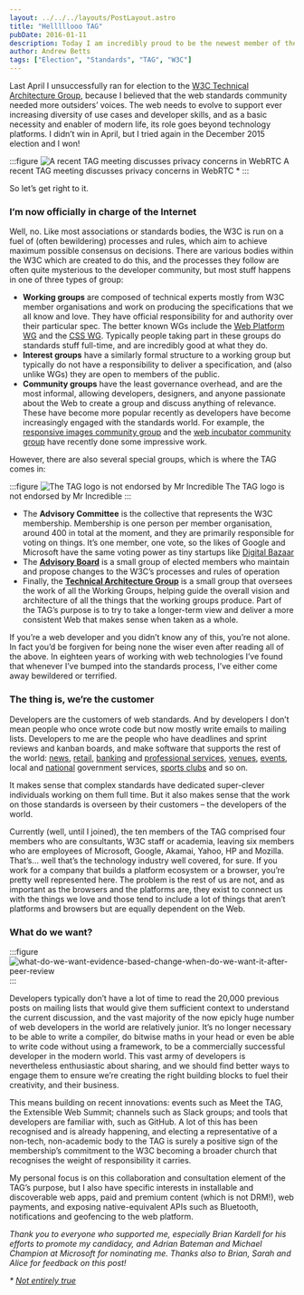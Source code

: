 ```yaml
---
layout: ../../../layouts/PostLayout.astro
title: "Helllllooo TAG"
pubDate: 2016-01-11
description: Today I am incredibly proud to be the newest member of the TAG.
author: Andrew Betts
tags: ["Election", "Standards", "TAG", "W3C"]
---
```


Last April I unsuccessfully ran for election to the [W3C Technical Architecture Group](https://tag.w3.org), because I believed that the web standards community needed more outsiders’ voices. The web needs to evolve to support ever increasing diversity of use cases and developer skills, and as a basic necessity and enabler of modern life, its role goes beyond technology platforms. I didn’t win in April, but I tried again in the December 2015 election and I won!

:::figure
![A recent TAG meeting discusses privacy concerns in WebRTC](war-room.jpg)
A recent TAG meeting discusses privacy concerns in WebRTC \*
:::

So let’s get right to it.

### I’m now officially in charge of the Internet

Well, no. Like most associations or standards bodies, the W3C is run on a fuel of (often bewildering) processes and rules, which aim to achieve maximum possible consensus on decisions. There are various bodies within the W3C which are created to do this, and the processes they follow are often quite mysterious to the developer community, but most stuff happens in one of three types of group:

*   **Working groups** are composed of technical experts mostly from W3C member organisations and work on producing the specifications that we all know and love. They have official responsibility for and authority over their particular spec. The better known WGs include the [Web Platform WG](http://www.w3.org/WebPlatform/WG/) and the [CSS WG](http://www.w3.org/Style/CSS/members). Typically people taking part in these groups do standards stuff full-time, and are incredibly good at what they do.
*   **Interest groups** have a similarly formal structure to a working group but typically do not have a responsibility to deliver a specification, and (also unlike WGs) they are open to members of the public.
*   **Community groups** have the least governance overhead, and are the most informal, allowing developers, designers, and anyone passionate about the Web to create a group and discuss anything of relevance. These have become more popular recently as developers have become increasingly engaged with the standards world. For example, the [responsive images community group](https://responsiveimages.org/) and the [web incubator community group](https://wicg.io/) have recently done some impressive work.

However, there are also several special groups, which is where the TAG comes in:

:::figure
![The TAG logo is not endorsed by Mr Incredible](tag-logo.png)
The TAG logo is not endorsed by Mr Incredible
:::

*   The **Advisory Committee** is the collective that represents the W3C membership. Membership is one person per member organisation, around 400 in total at the moment, and they are primarily responsible for voting on things. It’s one member, one vote, so the likes of Google and Microsoft have the same voting power as tiny startups like [Digital Bazaar](http://digitalbazaar.com/)
*   The **[Advisory Board](http://www.w3.org/2002/ab/)** is a small group of elected members who maintain and propose changes to the W3C’s processes and rules of operation
*   Finally, the **[Technical Architecture Group](http://www.w3.org/2001/tag/)** is a small group that oversees the work of all the Working Groups, helping guide the overall vision and architecture of all the things that the working groups produce. Part of the TAG’s purpose is to try to take a longer-term view and deliver a more consistent Web that makes sense when taken as a whole.

If you’re a web developer and you didn’t know any of this, you’re not alone. In fact you’d be forgiven for being none the wiser even after reading all of the above. In eighteen years of working with web technologies I’ve found that whenever I’ve bumped into the standards process, I’ve either come away bewildered or terrified.

### The thing is, we’re the customer

Developers are the customers of web standards. And by developers I don’t mean people who once wrote code but now mostly write emails to mailing lists. Developers to me are the people who have deadlines and sprint reviews and kanban boards, and make software that supports the rest of the world: [news](http://www.ft.com), [retail](http://www.ikea.com/), [banking](http://www.hsbc.com/) and [professional services](https://www.xero.com), [venues](http://www.sydneyoperahouse.com/), [events](https://tokyo2020.jp/en/), local and [national](https://www.canada.ca) government services, [sports clubs](http://www.beijinghikers.com/) and so on.

It makes sense that complex standards have dedicated super-clever individuals working on them full time. But it also makes sense that the work on those standards is overseen by their customers – the developers of the world.

Currently (well, until I joined), the ten members of the TAG comprised four members who are consultants, W3C staff or academia, leaving six members who are employees of Microsoft, Google, Akamai, Yahoo, HP and Mozilla. That’s… well that’s the technology industry well covered, for sure. If you work for a company that builds a platform ecosystem or a browser, you’re pretty well represented here. The problem is the rest of us are not, and as important as the browsers and the platforms are, they exist to connect us with the things we love and those tend to include a lot of things that aren’t platforms and browsers but are equally dependent on the Web.

### What do we want?

:::figure
![what-do-we-want-evidence-based-change-when-do-we-want-it-after-peer-review](peer-review.jpg)
:::

Developers typically don’t have a lot of time to read the 20,000 previous posts on mailing lists that would give them sufficient context to understand the current discussion, and the vast majority of the now epicly huge number of web developers in the world are relatively junior. It’s no longer necessary to be able to write a compiler, do bitwise maths in your head or even be able to write code without using a framework, to be a commercially successful developer in the modern world. This vast army of developers is nevertheless enthusiastic about sharing, and we should find better ways to engage them to ensure we’re creating the right building blocks to fuel their creativity, and their business.

This means building on recent innovations: events such as Meet the TAG, the Extensible Web Summit; channels such as Slack groups; and tools that developers are familiar with, such as GitHub. A lot of this has been recognised and is already happening, and electing a representative of a non-tech, non-academic body to the TAG is surely a positive sign of the membership’s commitment to the W3C becoming a broader church that recognises the weight of responsibility it carries.

My personal focus is on this collaboration and consultation element of the TAG’s purpose, but I also have specific interests in installable and discoverable web apps, paid and premium content (which is not DRM!), web payments, and exposing native-equivalent APIs such as Bluetooth, notifications and geofencing to the web platform.

_Thank you to everyone who supported me, especially Brian Kardell for his efforts to promote my candidacy, and Adrian Bateman and Michael Champion at Microsoft for nominating me. Thanks also to Brian, Sarah and Alice for feedback on this post!_

_\* [Not entirely true](https://en.wikipedia.org/wiki/Dr._Strangelove)_
